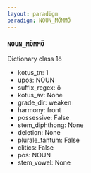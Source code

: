 ```yaml
---
layout: paradigm
paradigm: NOUN_MÖMMÖ
---
```

### ` NOUN_MÖMMÖ `

Dictionary class 1ö
* kotus_tn: 1
* upos: NOUN
* suffix_regex: ö
* kotus_av: None
* grade_dir: weaken
* harmony: front
* possessive: False
* stem_diphthong: None
* deletion: None
* plurale_tantum: False
* clitics: False
* pos: NOUN
* stem_vowel: None
